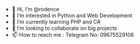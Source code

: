 - 👋 Hi, I’m @rodence
- 👀 I’m interested in Python and Web Development
- 🌱 I’m currently learning PHP and C#
- 💞️ I’m looking to collaborate on big projects
- 📫 How to reach me : Telegram No: 09675529106

<!---
rodence/rodence is a ✨ special ✨ repository because its `README.md` (this file) appears on your GitHub profile.
You can click the Preview link to take a look at your changes.
--->
